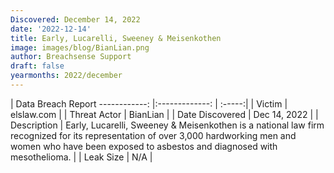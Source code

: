 ```yaml
---
Discovered: December 14, 2022
date: '2022-12-14'
title: Early, Lucarelli, Sweeney & Meisenkothen
image: images/blog/BianLian.png
author: Breachsense Support
draft: false
yearmonths: 2022/december
---
```



| Data Breach Report
------------:     |:-------------:    | :-----:|
| Victim      | elslaw.com      | 
| Threat Actor      | BianLian      | 
| Date Discovered      | Dec 14, 2022      | 
| Description      | Early, Lucarelli, Sweeney & Meisenkothen is a national law firm recognized for its representation of over 3,000 hardworking men and women who have been exposed to asbestos and diagnosed with mesothelioma.      | 
| Leak Size      | N/A      | 


